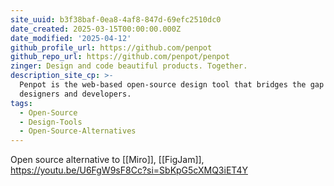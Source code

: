 ```yaml
---
site_uuid: b3f38baf-0ea8-4af8-847d-69efc2510dc0
date_created: 2025-03-15T00:00:00.000Z
date_modified: '2025-04-12'
github_profile_url: https://github.com/penpot
github_repo_url: https://github.com/penpot/penpot
zinger: Design and code beautiful products. Together.
description_site_cp: >-
  Penpot is the web-based open-source design tool that bridges the gap between
  designers and developers.
tags:
  - Open-Source
  - Design-Tools
  - Open-Source-Alternatives
---
```

















































Open source alternative to [[Miro]], [[FigJam]],
https://youtu.be/U6FgW9sF8Cc?si=SbKpG5cXMQ3iET4Y